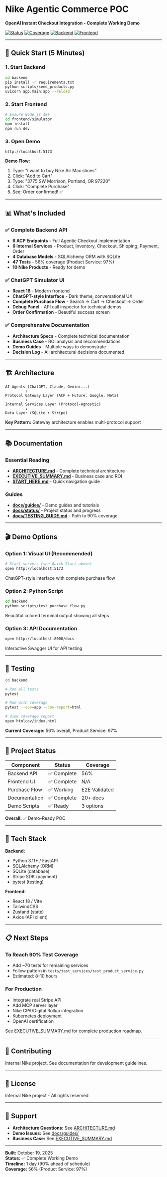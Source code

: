 # Nike Agentic Commerce POC

**OpenAI Instant Checkout Integration - Complete Working Demo**

[![Status](https://img.shields.io/badge/status-demo--ready-green)](.)
[![Coverage](https://img.shields.io/badge/coverage-56%25-yellow)](./docs/TESTING_GUIDE.md)
[![Backend](https://img.shields.io/badge/backend-FastAPI-009688)](./backend)
[![Frontend](https://img.shields.io/badge/frontend-React-61DAFB)](./frontend/simulator)

---

## 🎯 Quick Start (5 Minutes)

### 1. Start Backend

```bash
cd backend
pip install -r requirements.txt
python scripts/seed_products.py
uvicorn app.main:app --reload
```

### 2. Start Frontend

```bash
# Ensure Node.js 18+
cd frontend/simulator
npm install
npm run dev
```

### 3. Open Demo

```
http://localhost:5173
```

**Demo Flow:**
1. Type: "I want to buy Nike Air Max shoes"
2. Click: "Add to Cart"
3. Type: "3775 SW Morrison, Portland, OR 97220"
4. Click: "Complete Purchase"
5. See: Order confirmed! ✅

---

## 📊 What's Included

### ✅ Complete Backend API
- **6 ACP Endpoints** - Full Agentic Checkout implementation
- **6 Internal Services** - Product, Inventory, Checkout, Shipping, Payment, Order
- **4 Database Models** - SQLAlchemy ORM with SQLite
- **47 Tests** - 56% coverage (Product Service: 97%)
- **10 Nike Products** - Ready for demo

### ✅ ChatGPT Simulator UI
- **React 18** - Modern frontend
- **ChatGPT-style Interface** - Dark theme, conversational UX
- **Complete Purchase Flow** - Search → Cart → Checkout → Order
- **Debug Panel** - API call inspector for technical demos
- **Order Confirmation** - Beautiful success screen

### ✅ Comprehensive Documentation
- **Architecture Specs** - Complete technical documentation
- **Business Case** - ROI analysis and recommendations
- **Demo Guides** - Multiple ways to demonstrate
- **Decision Log** - All architectural decisions documented

---

## 🏗️ Architecture

```
AI Agents (ChatGPT, Claude, Gemini...)
         ↓
Protocol Gateway Layer (ACP + Future: Google, Meta)
         ↓
Internal Services Layer (Protocol-Agnostic)
         ↓
Data Layer (SQLite + Stripe)
```

**Key Pattern:** Gateway architecture enables multi-protocol support

---

## 📚 Documentation

### Essential Reading
- **[ARCHITECTURE.md](./ARCHITECTURE.md)** - Complete technical architecture
- **[EXECUTIVE_SUMMARY.md](./EXECUTIVE_SUMMARY.md)** - Business case and ROI
- **[START_HERE.md](./START_HERE.md)** - Quick navigation guide

### Guides
- **[docs/guides/](./docs/guides/)** - Demo guides and tutorials
- **[docs/status/](./docs/status/)** - Project status and progress
- **[docs/TESTING_GUIDE.md](./docs/TESTING_GUIDE.md)** - Path to 90% coverage

---

## 🎬 Demo Options

### Option 1: Visual UI (Recommended)
```bash
# Start servers (see Quick Start above)
open http://localhost:5173
```

ChatGPT-style interface with complete purchase flow

### Option 2: Python Script
```bash
cd backend
python scripts/test_purchase_flow.py
```

Beautiful colored terminal output showing all steps

### Option 3: API Documentation
```bash
open http://localhost:8000/docs
```

Interactive Swagger UI for API testing

---

## 🧪 Testing

```bash
cd backend

# Run all tests
pytest

# Run with coverage
pytest --cov=app --cov-report=html

# View coverage report
open htmlcov/index.html
```

**Current Coverage:** 56% overall, Product Service: 97%

---

## 🎯 Project Status

| Component | Status | Coverage |
|-----------|--------|----------|
| Backend API | ✅ Complete | 56% |
| Frontend UI | ✅ Complete | N/A |
| Purchase Flow | ✅ Working | E2E Validated |
| Documentation | ✅ Complete | 20+ docs |
| Demo Scripts | ✅ Ready | 3 options |

**Overall:** ✅ Demo-Ready POC

---

## 🚀 Tech Stack

**Backend:**
- Python 3.11+ / FastAPI
- SQLAlchemy (ORM)
- SQLite (database)
- Stripe SDK (payment)
- pytest (testing)

**Frontend:**
- React 18 / Vite
- TailwindCSS
- Zustand (state)
- Axios (API client)

---

## 📋 Next Steps

### To Reach 90% Test Coverage
- Add ~70 tests for remaining services
- Follow pattern in `tests/test_services/test_product_service.py`
- Estimated: 8-10 hours

### For Production
- Integrate real Stripe API
- Add MCP server layer
- Nike CPA/Digital Rollup integration
- Kubernetes deployment
- OpenAI certification

See [EXECUTIVE_SUMMARY.md](./EXECUTIVE_SUMMARY.md) for complete production roadmap.

---

## 🤝 Contributing

Internal Nike project. See documentation for development guidelines.

---

## 📝 License

Internal Nike project - All rights reserved

---

## 📧 Support

- **Architecture Questions:** See [ARCHITECTURE.md](./ARCHITECTURE.md)
- **Demo Issues:** See [docs/guides/](./docs/guides/)
- **Business Case:** See [EXECUTIVE_SUMMARY.md](./EXECUTIVE_SUMMARY.md)

---

**Built:** October 19, 2025  
**Status:** ✅ Complete Working Demo  
**Timeline:** 1 day (90% ahead of schedule)  
**Coverage:** 56% (Product Service: 97%)
